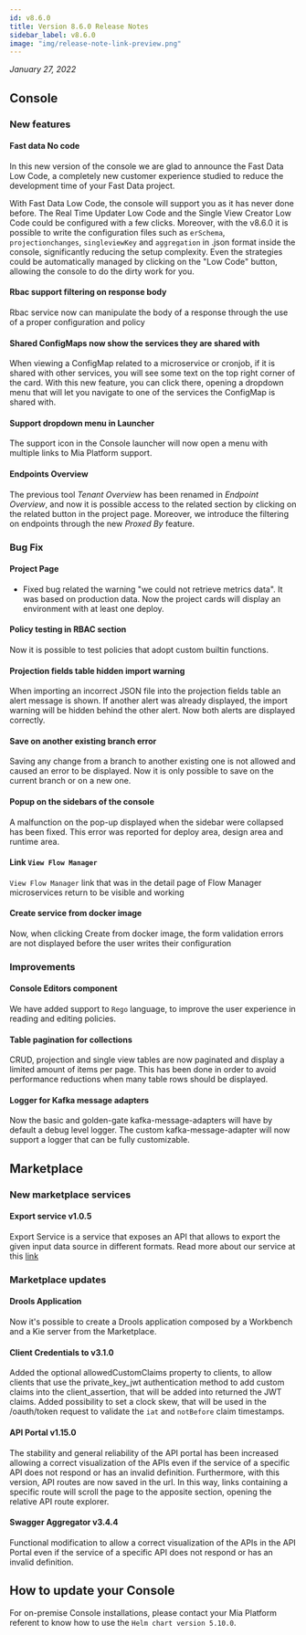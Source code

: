 ```yaml
---
id: v8.6.0
title: Version 8.6.0 Release Notes
sidebar_label: v8.6.0
image: "img/release-note-link-preview.png"
---
```


_January 27, 2022_

## Console

### New features

#### Fast data No code

In this new version of the console we are glad to announce the Fast Data Low Code, a completely new customer experience studied to reduce the development time of your Fast Data project.

With Fast Data Low Code, the console will support you as it has never done before. The Real Time Updater Low Code and the Single View Creator Low Code could be configured with a few clicks. Moreover, with the v8.6.0 it is possible to write the configuration files such as `erSchema`, `projectionchanges`, `singleviewKey` and `aggregation` in .json format inside the console, significantly reducing the setup complexity.
Even the strategies could be automatically managed by clicking on the "Low Code" button, allowing the console to do the dirty work for you.  

#### Rbac support filtering on response body

Rbac service now can manipulate the body of a response through the use of a proper configuration and policy

#### Shared ConfigMaps now show the services they are shared with

When viewing a ConfigMap related to a microservice or cronjob, if it is shared with other services, you will see some text on the top right corner of the card. With this new feature, you can click there, opening a dropdown menu that will let you navigate to one of the services the ConfigMap is shared with.

#### Support dropdown menu in Launcher

The support icon in the Console launcher will now open a menu with multiple links to Mia Platform support.

#### Endpoints Overview

The previous tool *Tenant Overview* has been renamed in *Endpoint Overview*, and now it is possible access to the related section by clicking on the related button in the project page. Moreover, we introduce the filtering on endpoints through the new *Proxed By* feature.  

### Bug Fix

#### Project Page

- Fixed bug related the warning "we could not retrieve metrics data". It was based on production data. Now the project cards will display an environment with at least one deploy.

#### Policy testing in RBAC section

Now it is possible to test policies that adopt custom builtin functions.

#### Projection fields table hidden import warning

When importing an incorrect JSON file into the projection fields table an alert message is shown. If another alert was already displayed, the import warning will be hidden behind the other alert. Now both alerts are displayed correctly.

#### Save on another existing branch error

Saving any change from a branch to another existing one is not allowed and caused an error to be displayed. Now it is only possible to save on the current branch or on a new one.

#### Popup on the sidebars of the console

A malfunction on the pop-up displayed when the sidebar were collapsed has been fixed. This error was reported for deploy area, design area and runtime area.

#### Link `View Flow Manager`

`View Flow Manager` link that was in the detail page of Flow Manager microservices return to be visible and working

#### Create service from docker image

Now, when clicking Create from docker image, the form validation errors are not displayed before the user writes their configuration

### Improvements

#### Console Editors component

We have added support to `Rego` language, to improve the user experience in reading and editing policies.

#### Table pagination for collections

CRUD, projection and single view tables are now paginated and display a limited amount of items per page. This has been done in order to avoid performance reductions when many table rows should be displayed.

#### Logger for Kafka message adapters

Now the basic and golden-gate kafka-message-adapters will have by default a debug level logger.
The custom kafka-message-adapter will now support a logger that can be fully customizable.

## Marketplace

### New marketplace services

#### Export service v1.0.5

Export Service is a service that exposes an API that allows to export the given input data source in different formats.
Read more about our service at this [link](https://docs.mia-platform.eu/docs/runtime_suite/export-service/overview)

### Marketplace updates

#### Drools Application

Now it's possible to create a Drools application composed by a Workbench and a Kie server from the Marketplace.

#### Client Credentials to v3.1.0

Added the optional allowedCustomClaims property to clients, to allow clients that use the private_key_jwt authentication method to add custom claims into the client_assertion, that will be added into returned the JWT claims.
Added possibility to set a clock skew, that will be used in the /oauth/token request to validate the `iat` and `notBefore` claim timestamps.

#### API Portal v1.15.0

The stability and general reliability of the API portal has been increased allowing a correct visualization of the APIs even if the service of a specific API does not respond or has an invalid definition.
Furthermore, with this version, API routes are now saved in the url. In this way, links containing a specific route will scroll the page to the apposite section, opening the relative API route explorer.

#### Swagger Aggregator v3.4.4

Functional modification to allow a correct visualization of the APIs in the API Portal even if the service of a specific API does not respond or has an invalid definition.

## How to update your Console

For on-premise Console installations, please contact your Mia Platform referent to know how to use the `Helm chart version 5.10.0`.
